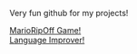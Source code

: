 <p>Very fun github for my projects!</p>
<a href="https://freddyguythe10th.github.io/MarioRipoff">MarioRipOff Game!</a>
<br>
<a href="https://freddyguythe10th.github.io/language-improver/">Language Improver!</a>
